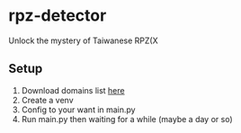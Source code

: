 # rpz-detector
Unlock the mystery of Taiwanese RPZ(X
## Setup
1. Download domains list [here](https://github.com/tb0hdan/domains)  
2. Create a venv
3. Config to your want in main.py
5. Run main.py then waiting for a while (maybe a day or so)
